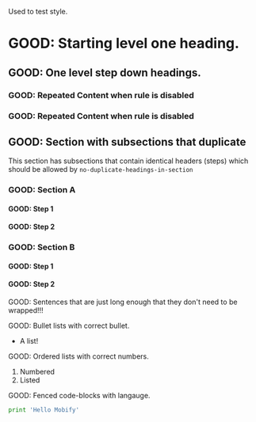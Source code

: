 Used to test style.

# GOOD: Starting level one heading.

## GOOD: One level step down headings.

<!--lint disable no-duplicate-headings-in-section-->

### GOOD: Repeated Content when rule is disabled

### GOOD: Repeated Content when rule is disabled

<!--lint enable no-duplicate-headings-in-section-->

## GOOD: Section with subsections that duplicate

This section has subsections that contain identical headers (steps) which
should be allowed by `no-duplicate-headings-in-section`

### GOOD: Section A

#### GOOD: Step 1

#### GOOD: Step 2

### GOOD: Section B

#### GOOD: Step 1

#### GOOD: Step 2

GOOD: Sentences that are just long enough that they don't need to be wrapped!!!

GOOD: Bullet lists with correct bullet.

- A list!

GOOD: Ordered lists with correct numbers.

1. Numbered
2. Listed

GOOD: Fenced code-blocks with langauge.

```python
print 'Hello Mobify'
```
